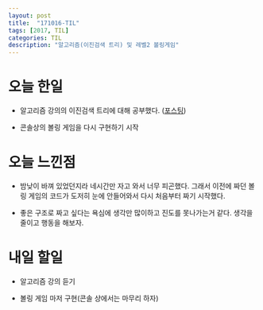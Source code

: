 ```yaml
---
layout: post
title:  "171016-TIL"
tags: [2017, TIL]
categories: TIL
description: "알고리즘(이진검색 트리) 및 레벨2 볼링게임"
---
```


오늘 한일
========

- 알고리즘 강의의 이진검색 트리에 대해 공부했다. ([포스팅](https://hue9010.github.io/%EC%95%8C%EA%B3%A0%EB%A6%AC%EC%A6%98/%EC%9D%B4%EC%A7%84%EA%B2%80%EC%83%89%ED%8A%B8%EB%A6%AC(3)/))  

- 콘솔상의 볼링 게임을 다시 구현하기 시작

오늘 느낀점
=========

- 밤낮이 바껴 있었던지라 네시간만 자고 와서 너무 피곤했다. 그래서 이전에 짜던 볼링 게임의 코드가 도저히 눈에 안들어와서 다시 처음부터 짜기 시작했다.

- 좋은 구조로 짜고 싶다는 욕심에 생각만 많이하고 진도를 못나가는거 같다. 생각을 줄이고 행동을 해보자.

내일 할일
=========

- 알고리즘 강의 듣기

- 볼링 게임 마저 구현(콘솔 상에서는 마무리 하자)
